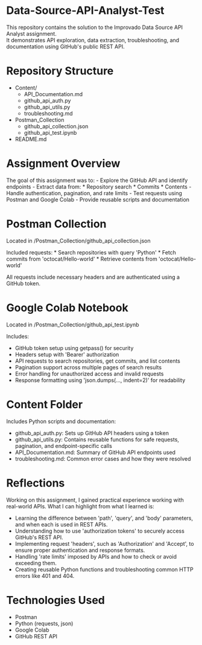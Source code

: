 # Data-Source-API-Analyst-Test

This repository contains the solution to the Improvado Data Source API Analyst assignment.  
It demonstrates API exploration, data extraction, troubleshooting, and documentation using GitHub's public REST API.

# Repository Structure

  - Content/
      * API_Documentation.md
      * github_api_auth.py
      * github_api_utils.py
      * troubleshooting.md
  - Postman_Collection
      * github_api_collection.json
      * github_api_test.ipynb
  - README.md

# Assignment Overview

  The goal of this assignment was to:
    - Explore the GitHub API and identify endpoints
    - Extract data from:
      * Repository search
      * Commits
      * Contents
    - Handle authentication, pagination, and rate limits
    - Test requests using Postman and Google Colab
    - Provide reusable scripts and documentation

# Postman Collection

  Located in /Postman_Collection/github_api_collection.json

  Included requests:
    * Search repositories with query 'Python'
    * Fetch commits from 'octocat/Hello-world'
    * Retrieve contents from 'octocat/Hello-world'

  All requests include necessary headers and are authenticated using a GitHub token.

# Google Colab Notebook

  Located in /Postman_Collection/github_api_test.ipynb

  Includes:
  - GitHub token setup using getpass() for security
  - Headers setup with 'Bearer' authorization
  - API requests to search repositories, get commits, and list contents
  - Pagination support across multiple pages of search results
  - Error handling for unauthorized access and invalid requests
  - Response formatting using 'json.dumps(..., indent=2)' for readability

# Content Folder

Includes Python scripts and documentation:

  * github_api_auth.py: Sets up GitHub API headers using a token 
  * github_api_utils.py: Contains reusable functions for safe requests, pagination, and endpoint-specific calls 
  * API_Documentation.md: Summary of GitHub API endpoints used 
  * troubleshooting.md: Common error cases and how they were resolved

# Reflections

Working on this assignment, I gained practical experience working with real-world APIs. What I can highlight from what I learned is:

- Learning the difference between 'path', 'query', and 'body' parameters, and when each is used in REST APIs.
- Understanding how to use 'authorization tokens' to securely access GitHub's REST API.
- Implementing request 'headers', such as 'Authorization' and 'Accept', to ensure proper authentication and response formats.
- Handling 'rate limits' imposed by APIs and how to check or avoid exceeding them.
- Creating reusable Python functions and troubleshooting common HTTP errors like 401 and 404.

# Technologies Used

- Postman
- Python (requests, json)
- Google Colab
- GitHub REST API
